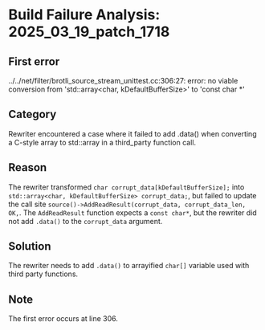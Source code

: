 # Build Failure Analysis: 2025_03_19_patch_1718

## First error
../../net/filter/brotli_source_stream_unittest.cc:306:27: error: no viable conversion from 'std::array<char, kDefaultBufferSize>' to 'const char *'

## Category
Rewriter encountered a case where it failed to add .data() when converting a C-style array to std::array in a third_party function call.

## Reason
The rewriter transformed `char corrupt_data[kDefaultBufferSize];` into `std::array<char, kDefaultBufferSize> corrupt_data;`, but failed to update the call site `source()->AddReadResult(corrupt_data, corrupt_data_len, OK,`. The `AddReadResult` function expects a `const char*`, but the rewriter did not add `.data()` to the `corrupt_data` argument.

## Solution
The rewriter needs to add `.data()` to arrayified `char[]` variable used with third party functions.

## Note
The first error occurs at line 306.